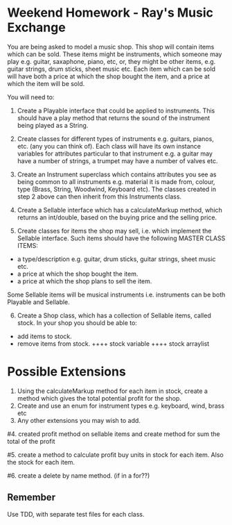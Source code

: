 # Weekend Homework - Ray's Music Exchange

You are being asked to model a music shop. This shop will contain items which can be sold. These items might be instruments, which someone may play e.g. guitar, saxaphone, piano, etc, or, they might be other items, e.g. guitar strings, drum sticks, sheet music  etc. Each item which can be sold will have both a price at which the shop bought the item, and a price at which the item will be sold.

You will need to:

1. Create a Playable interface that could be applied to instruments. This should have a play method that returns the sound of the instrument being played as a String.

2. Create classes for different types of instruments e.g. guitars, pianos, etc. (any you can think of). Each class will have its own instance variables for attributes particular to that  instrument e.g. a guitar may have a number of strings, a trumpet may have a number of valves etc.

3. Create an Instrument superclass which contains attributes you see as being common to all instruments e.g. material it is made from, colour, type (Brass, String, Woodwind, Keyboard etc). The classes created in step 2 above can then inherit from this Instruments class.

4. Create a Sellable interface which has a calculateMarkup method, which returns an int/double, based on the buying price and the selling price. 

5. Create classes for items the shop may sell, i.e. which implement the Sellable interface. Such items should have the following MASTER CLASS ITEMS:
  - a type/description e.g. guitar, drum sticks, guitar strings, sheet music etc.
  - a price at which the shop bought the item.
  - a price at which the shop plans to sell the item.
  
  Some Sellable items will be musical instruments i.e. instruments can be both Playable and Sellable.

6. Create a Shop class, which has a collection of Sellable items, called stock. In your shop you should be able to:
  -  add items to stock.
  -  remove items from stock.
  ++++ stock variable
  ++++ stock arraylist

# Possible Extensions

1. Using the calculateMarkup method for each item in stock, create a method which gives the total potential profit for the shop.
2. Create and use an enum for instrument types e.g. keyboard, wind, brass etc
3. Any other extensions you may wish to add.

#4. created profit method on sellable items and create method for sum the total of the profit

#5. create a method to calculate profit buy units in stock for each item. Also the stock for each item.

#6. create a delete by name method. (if in a for??)

## Remember
Use TDD, with separate test files for each class. 



